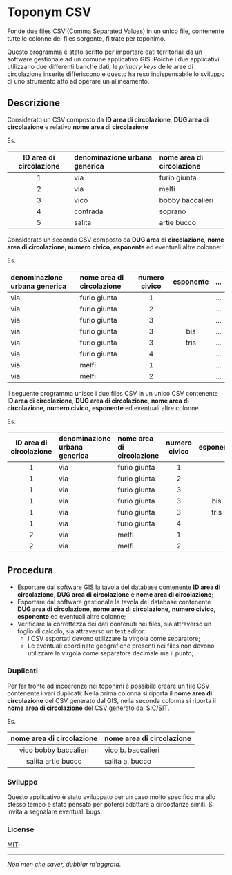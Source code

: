 Toponym CSV
===========

Fonde due files CSV (Comma Separated Values) in un unico file, contenente tutte le colonne dei files sorgente, filtrate per toponimo.

Questo programma è stato scritto per importare dati territoriali da un software gestionale ad un comune applicativo GIS.
Poiché i due applicativi utilizzano due differenti banche dati, le *primary keys* delle aree di circolazione inserite differiscono e questo ha reso indispensabile lo sviluppo di uno strumento atto ad operare un allineamento.

## Descrizione
Considerato un CSV composto da **ID area di circolazione**, **DUG area di circolazione** e relativo **nome area di circolazione**

Es.

| ID area di circolazione | denominazione urbana generica | nome area di circolazione |
|:-----------------------:|:------------------------------|:--------------------------|
| 1                       | via                           | furio giunta              |
| 2                       | via                           | melfi                     |
| 3                       | vico                          | bobby baccalieri          |
| 4                       | contrada                      | soprano                   |
| 5                       | salita                        | artie bucco               |

Considerato un secondo CSV composto da **DUG area di circolazione**, **nome area di circolazione**, **numero civico**, **esponente** ed eventuali altre colonne:

Es.

| denominazione urbana generica | nome area di circolazione | numero civico | esponente | ... |
|:------------------------------|:--------------------------|:-------------:|:---------:|-----|
| via                           | furio giunta              | 1             |           | ... |
| via                           | furio giunta              | 2             |           | ... |
| via                           | furio giunta              | 3             |           | ... |
| via                           | furio giunta              | 3             | bis       | ... |
| via                           | furio giunta              | 3             | tris      | ... |
| via                           | furio giunta              | 4             |           | ... |
| via                           | melfi                     | 1             |           | ... |
| via                           | melfi                     | 2             |           | ... |

Il seguente programma unisce i due files CSV in un unico CSV contenente **ID area di circolazione**, **DUG area di circolazione**, **nome area di circolazione**, **numero civico**, **esponente** ed eventuali altre colonne.

Es.

| ID area di circolazione | denominazione urbana generica | nome area di circolazione | numero civico | esponente | ... |
|:-----------------------:|:------------------------------|:--------------------------|:-------------:|:---------:|-----|
| 1                       | via                           | furio giunta              | 1             |           | ... |
| 1                       | via                           | furio giunta              | 2             |           | ... |
| 1                       | via                           | furio giunta              | 3             |           | ... |
| 1                       | via                           | furio giunta              | 3             | bis       | ... |
| 1                       | via                           | furio giunta              | 3             | tris      | ... |
| 1                       | via                           | furio giunta              | 4             |           | ... |
| 2                       | via                           | melfi                     | 1             |           | ... |
| 2                       | via                           | melfi                     | 2             |           | ... |

## Procedura
- Esportare dal software GIS la tavola del database contenente **ID area di circolazione**, **DUG area di circolazione** e **nome area di circolazione**;
- Esportare dal software gestionale la tavola del database contenente **DUG area di circolazione**, **nome area di circolazione**, **numero civico**, **esponente** ed eventuali altre colonne;
- Verificare la correttezza dei dati contenuti nei files, sia attraverso un foglio di calcolo, sia attraverso un text editor:
    - I CSV esportati devono utilizzare la virgola come separatore;
    - Le eventuali coordinate geografiche presenti nei files non devono utilizzare la virgola come separatore decimale ma il punto;

### Duplicati
Per far fronte ad incoerenze nei toponimi è possibile creare un file CSV contenente i vari duplicati:
Nella prima colonna si riporta il **nome area di circolazione** del CSV generato dal GIS, nella seconda colonna si riporta il **nome area di circolazione** del CSV generato dal SIC/SIT.

Es.

| nome area di circolazione | nome area di circolazione |
|:-------------------------:|:--------------------------|
| vico bobby baccalieri     | vico b. baccalieri        |
| salita artie bucco        | salita a. bucco           |

### Sviluppo
Questo applicativo è stato sviluppato per un caso molto specifico ma allo stesso tempo è stato pensato per potersi adattare a circostanze simili. Si invita a segnalare eventuali bugs.

### License

[MIT]

___

*Non men che saver, dubbiar m'aggrata.*

[MIT]:https://opensource.org/licenses/MIT
